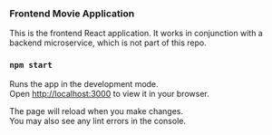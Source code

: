### Frontend Movie Application
This is the frontend React application.
It works in conjunction with a backend microservice,
which is not part of this repo.

### `npm start`

Runs the app in the development mode.\
Open [http://localhost:3000](http://localhost:3000) to view it in your browser.

The page will reload when you make changes.\
You may also see any lint errors in the console.
